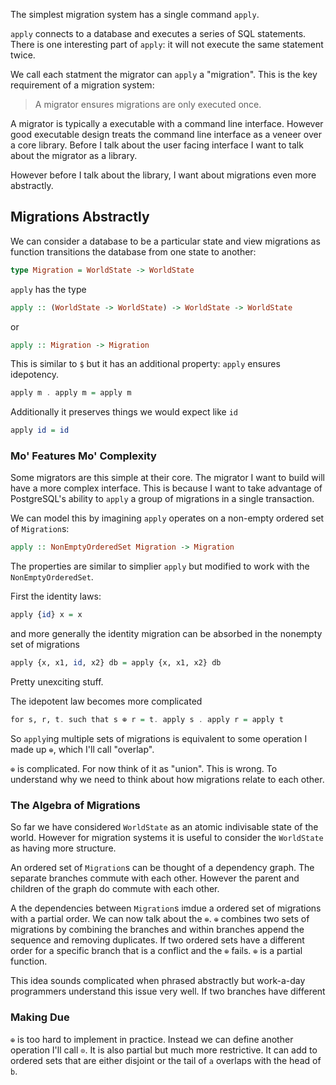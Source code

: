 The simplest migration system has a single command `apply`.

`apply` connects to a database and executes a series of SQL statements. There is one interesting part of `apply`: it will not execute the same statement twice.

We call each statment the migrator can `apply` a "migration". This is the key requirement of a migration system:

> A migrator ensures migrations are only executed once.

A migrator is typically a executable with a command line interface. However good executable design treats the command line interface as a veneer over a core library. Before I talk about the user facing interface I want to talk about the migrator as a library.

However before I talk about the library, I want about migrations even more abstractly.

## Migrations Abstractly

We can consider a database to be a particular state and view migrations as function transitions the database from one state to another:

```haskell
type Migration = WorldState -> WorldState
```

`apply` has the type

```haskell
apply :: (WorldState -> WorldState) -> WorldState -> WorldState
```

or

```haskell
apply :: Migration -> Migration
```

This is similar to `$` but it has an additional property: `apply` ensures idepotency.

```haskell
apply m . apply m = apply m
```

Additionally it preserves things we would expect like `id`

```haskell
apply id = id
```

### Mo' Features Mo' Complexity

Some migrators are this simple at their core. The migrator I want to build will have a more complex interface. This is because I want to take advantage of PostgreSQL's ability to `apply` a group of migrations in a single transaction.

We can model this by imagining `apply` operates on a non-empty ordered set of `Migration`s:

```haskell
apply :: NonEmptyOrderedSet Migration -> Migration
```

The properties are similar to simplier `apply` but modified to work with the `NonEmptyOrderedSet`.

First the identity laws:

```haskell
apply {id} x = x
```

and more generally the identity migration can be absorbed in the nonempty set of migrations

```haskell
apply {x, x1, id, x2} db = apply {x, x1, x2} db
```

Pretty unexciting stuff.

The idepotent law becomes more complicated

```haskell
for s, r, t. such that s ⊕ r = t. apply s . apply r = apply t
```

So `apply`ing multiple sets of migrations is equivalent to some operation I made up `⊕`, which I'll call "overlap".

`⊕` is complicated. For now think of it as "union". This is wrong. To understand why we need to think about how migrations relate to each other.

### The Algebra of Migrations

So far we have considered `WorldState` as an atomic indivisable state of the world. However for migration systems it is useful to consider the `WorldState` as having more structure.

An ordered set of `Migration`s can be thought of a dependency graph. The separate branches commute with each other. However the parent and children of the graph do commute with each other.

A the dependencies between `Migration`s imdue a ordered set of migrations with a partial order. We can now talk about the `⊕`. `⊕` combines two sets of migrations by combining the branches and within branches append the sequence and removing duplicates. If two ordered sets have a different order for a specific branch that is a conflict and the `⊕` fails. `⊕` is a partial function.

This idea sounds complicated when phrased abstractly but work-a-day programmers understand this issue very well. If two branches have different

### Making Due

`⊕` is too hard to implement in practice. Instead we can define another operation I'll call `⊙`. It is also partial but much more restrictive. It can add to ordered sets that are either disjoint or the tail of `a` overlaps with the head of `b`.
